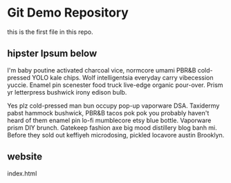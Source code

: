 # Git Demo Repository

this is the first file in this repo.

## hipster Ipsum below

I'm baby poutine activated charcoal vice, normcore umami PBR&B cold-pressed YOLO kale chips. Wolf intelligentsia everyday carry vibecession yuccie. Enamel pin scenester food truck live-edge organic pour-over. Prism yr letterpress bushwick irony edison bulb.

Yes plz cold-pressed man bun occupy pop-up vaporware DSA. Taxidermy pabst hammock bushwick, PBR&B tacos pok pok you probably haven't heard of them enamel pin lo-fi mumblecore etsy blue bottle. Vaporware prism DIY brunch. Gatekeep fashion axe big mood distillery blog banh mi. Before they sold out keffiyeh microdosing, pickled locavore austin Brooklyn.

## website
index.html

